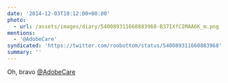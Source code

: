 ```yaml
---
date: '2014-12-03T10:12:00+00:00'
photo:
  - url: /assets/images/diary/540089311660883968-B37IXfCIMAA6K_m.png
mentions:
  - '@AdobeCare'
syndicated: 'https://twitter.com/roobottom/status/540089311660883968'
summary: ''
---
```

Oh, bravo [@AdobeCare](https://twitter.com/@AdobeCare) 
